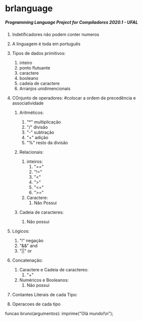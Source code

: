 # brlanguage
##### Programming Language Project for Compiladores 2020.1 - UFAL




1. Indetificadores não podem conter numeros 
1. A linguagem é toda em português
1. Tipos de dados primitivos:
   1. inteiro
   1. ponto flutuante
   1. caractere
   1. booleano
   1. cadeia de caractere
   1. Arranjos unidimencionais

1. COnjunto de operadores: #colocar a ordem de precedência e associatividade
   1. Aritméticos:
      1. "*" multiplicação
      1. "/" divisão
      1. "-" subtração
      1. "+" adição
      1. "%" resto da divisão

    1. Relacionais:
       1. inteiros:
          1. "=="
          1. "!="
          1. "<"
          1. ">"
          1. "<="
          1. ">="
        1. Caractere:
           1. Não Possui
      1. Cadeia de caracteres:
         1. Não possui

  1. Lógicos:
     1. "!" negação
     1. "&&" and
     1. "||" or

  1. Concatenação:
     1. Caractere e Cadeia de caracteres:
        1. "+"
     1. Numéricos e Booleanos:
        1. Não possui


1. Contantes Literais de cada Tipo:

1. Operacoes de cada tipo

funcao bruno(argumentos):
  imprime("Olá mundo!\n");

